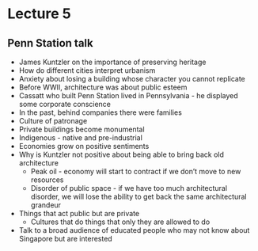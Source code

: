 # Lecture 5

## Penn Station talk

- James Kuntzler on the importance of preserving heritage
- How do different cities interpret urbanism
- Anxiety about losing a building whose character you cannot replicate
- Before WWII, architecture was about public esteem
- Cassatt who built Penn Station lived in Pennsylvania - he displayed some corporate conscience
- In the past, behind companies there were families
- Culture of patronage
- Private buildings become monumental
- Indigenous - native and pre-industrial
- Economies grow on positive sentiments
- Why is Kuntzler not positive about being able to bring back old architecture
  - Peak oil - economy will start to contract if we don’t move to new resources
  - Disorder of public space - if we have too much architectural disorder, we will lose the ability to get back the same architectural grandeur
- Things that act public but are private
  - Cultures  that do things that only they are allowed to do
- Talk to a broad audience of educated people who may not know about Singapore but are interested 